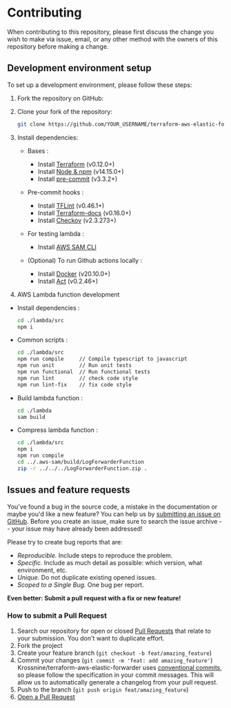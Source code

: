 # Contributing

When contributing to this repository, please first discuss the change you wish to make via issue, email, or any other method with the owners of this repository before making a change.


## Development environment setup

To set up a development environment, please follow these steps:

1. Fork the repository on GitHub:

2. Clone your fork of the repository:

   ```sh
   git clone https://github.com/YOUR_USERNAME/terraform-aws-elastic-forwarder.git
   ```

3. Install dependencies:
    - Bases :
      - Install [Terraform](https://www.terraform.io/downloads.html) (v0.12.0+)
      - Install [Node & npm](https://nodejs.org/en/download) (v14.15.0+)
      - Install [pre-commit](https://pre-commit.com/#install) (v3.3.2+)

    - Pre-commit hooks :
      - Install [TFLint](https://github.com/terraform-linters/tflint) (v0.46.1+)
      - Install [Terraform-docs](https://terraform-docs.io/user-guide/installation/) (v0.16.0+)
      - Install [Checkov](https://github.com/bridgecrewio/checkov#installation) (v2.3.273+)

    - For testing lambda :
      - Install [AWS SAM CLI](https://docs.aws.amazon.com/serverless-application-model/latest/developerguide/install-sam-cli.html#install-sam-cli-instructions)

    - (Optional) To run Github actions locally :
      - Install [Docker](https://docs.docker.com/get-docker/) (v20.10.0+)
      - Install [Act](https://github.com/nektos/act#installation-through-package-managers) (v0.2.46+)


4. AWS Lambda function development

  - Install dependencies :
    ```sh
    cd ./lambda/src
    npm i
    ```

  - Common scripts :
    ```sh
    cd ./lambda/src
    npm run compile     // Compile typescript to javascript
    npm run unit        // Run unit tests
    npm run functional  // Run functional tests
    npm run lint        // check code style
    npm run lint-fix    // fix code style
    ```

  - Build lambda function :
    ```sh
    cd ./lambda
    sam build
    ```

  - Compress lambda function :
    ```sh
    cd ./lambda/src
    npm i
    npm run compile
    cd ../.aws-sam/build/LogForwarderFunction
    zip -r ../../../LogForwarderFunction.zip .
    ```

## Issues and feature requests

You've found a bug in the source code, a mistake in the documentation or maybe you'd like a new feature? You can help us by [submitting an issue on GitHub](https://github.com/Krossnine/terraform-aws-elastic-forwarder/issues). Before you create an issue, make sure to search the issue archive -- your issue may have already been addressed!

Please try to create bug reports that are:

- _Reproducible._ Include steps to reproduce the problem.
- _Specific._ Include as much detail as possible: which version, what environment, etc.
- _Unique._ Do not duplicate existing opened issues.
- _Scoped to a Single Bug._ One bug per report.

**Even better: Submit a pull request with a fix or new feature!**

### How to submit a Pull Request

1. Search our repository for open or closed
   [Pull Requests](https://github.com/Krossnine/terraform-aws-elastic-forwarder/pulls)
   that relate to your submission. You don't want to duplicate effort.
2. Fork the project
3. Create your feature branch (`git checkout -b feat/amazing_feature`)
4. Commit your changes (`git commit -m 'feat: add amazing_feature'`)
   Krossnine/terraform-aws-elastic-forwarder uses [conventional commits](https://www.conventionalcommits.org), so please follow the specification in your commit messages. This will allow us to automatically generate a changelog from your pull request.
5. Push to the branch (`git push origin feat/amazing_feature`)
6. [Open a Pull Request](https://github.com/Krossnine/terraform-aws-elastic-forwarder/compare?expand=1)
